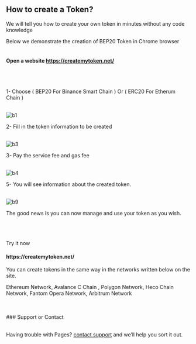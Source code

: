 ## How to create a Token?


We will tell you how to create your own token in minutes without any code knowledge


Below we demonstrate the creation of BEP20 Token in Chrome browser
<br>
<br>

<h4 id="Open-a-website-https://createmytoken.net/"> Open a website <a href="https://createmytoken.net/" target="_blank">https://createmytoken.net/</a></h4>
<br>
<br>

1- Choose ( BEP20 For Binance Smart Chain )  Or ( ERC20 For Etherum Chain )
<br>
<br>



![b1](https://i.imgur.com/gPFMZDY.png)






2- Fill in the token information to be created
<br>
<br>




![b3](https://i.imgur.com/4fogCnd.png)


3- Pay the service fee and gas fee
<br>
<br>




![b4](https://i.imgur.com/vN0uMDV.png)



5- You will see information about the created token.
<br>
<br>



![b9](https://i.imgur.com/OnWBB3U.png)




The good news is you can now manage and use your token as you wish.
<br>
<br>




<br>
<br>
Try it now <h4 <a href="https://createmytoken.net/" target="_blank">https://createmytoken.net/</a></h4>


You can create tokens in the same way in the networks written below on the site.


Ethereum Network, Avalance C Chain , Polygon Network, Heco Chain Network, Fantom Opera Network, Arbitrum Network 

<br>
<br>
### Support or Contact
<br>
<br>

Having trouble with Pages?  [contact support](https://createmytoken.net/contact) and we’ll help you sort it out.
